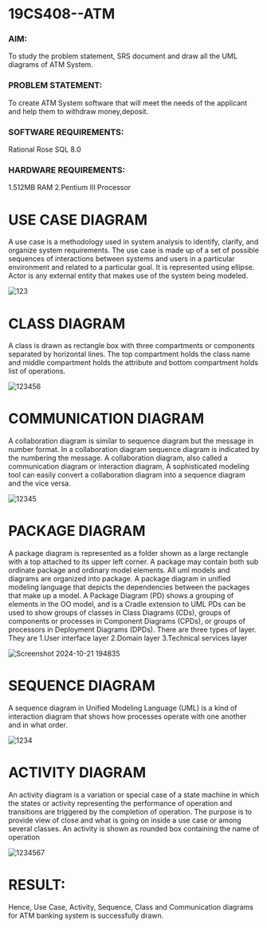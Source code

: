 # 19CS408--ATM

### AIM: 
To study the problem statement, SRS document and draw all the UML diagrams of 
ATM System. 

### PROBLEM STATEMENT: 
To create ATM System software that will meet the needs of the applicant and help 
them to withdraw money,deposit. 

### SOFTWARE REQUIREMENTS: 
Rational Rose 
SQL 8.0 

### HARDWARE REQUIREMENTS: 
1.512MB RAM 
2.Pentium III Processor

# USE CASE DIAGRAM
A use case is a methodology used in system analysis to identify, clarify, and 
organize system requirements. The use case is made up of a set of possible sequences 
of interactions between systems and users in a particular environment and related to a 
particular goal. It is represented using ellipse. Actor is any external entity that makes 
use of the system being modeled. 

![123](https://github.com/user-attachments/assets/e4e2357d-c858-4c9d-9755-c2fc8b2be4bf)

# CLASS DIAGRAM
A class is drawn as rectangle box with three compartments or 
components separated by horizontal lines. The top compartment holds the class name 
and middle compartment holds the attribute and bottom compartment holds list of 
operations.

![123456](https://github.com/user-attachments/assets/4d1c3b9d-c5dc-44e3-a33c-9c0145f334cd)

# COMMUNICATION DIAGRAM
A collaboration diagram is similar to sequence diagram but the message in 
number format. In a collaboration diagram sequence diagram is indicated by the 
numbering the message. A collaboration diagram, also called a communication 
diagram or interaction diagram, A sophisticated modeling tool can easily convert a 
collaboration diagram into a sequence diagram and the vice versa.

![12345](https://github.com/user-attachments/assets/ef1631bf-b67f-48bd-8001-1bd8ecee5eeb)

# PACKAGE DIAGRAM
A package diagram is represented as a folder shown as a large rectangle with a 
top attached to its upper left corner. A package may contain both sub ordinate package 
and ordinary model elements. All uml models and diagrams are organized into package. 
A package diagram in unified modeling language that depicts the dependencies 
between the packages that make up a model. A Package Diagram (PD) shows a grouping 
of elements in the OO model, and is a Cradle extension to UML PDs can be used to 
show groups of classes in Class Diagrams (CDs), groups of components or processes in 
Component Diagrams (CPDs), or groups of processors in Deployment Diagrams (DPDs). 
There are three types of layer. They are 
1.User interface layer 
2.Domain layer 
3.Technical services layer

![Screenshot 2024-10-21 194835](https://github.com/user-attachments/assets/2f38b564-72c8-4973-b243-dbcb8884e028)


# SEQUENCE DIAGRAM
A sequence diagram in Unified Modeling Language (UML) is a kind of 
interaction diagram that shows how processes operate with one another and in what 
order.

![1234](https://github.com/user-attachments/assets/4ed6234b-dc63-4410-97f4-d5bdf19844eb)

# ACTIVITY DIAGRAM
An activity diagram is a variation or special case of a state machine in which 
the states or activity representing the performance of operation and transitions are 
triggered by the completion of operation. The purpose is to provide view of close and 
what is going on inside a use case or among several classes. An activity is shown as 
rounded box containing the name of operation

![1234567](https://github.com/user-attachments/assets/33795e03-c440-4dc6-839b-f5139000fcd0)

# RESULT:

Hence, Use Case, Activity, Sequence, Class and Communication diagrams for ATM banking system is successfully drawn.

